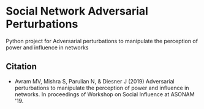 # Social Network Adversarial Perturbations
Python project for Adversarial perturbations to manipulate the perception of power and influence in networks


## Citation
* Avram MV, Mishra S, Parulian N, & Diesner J (2019) Adversarial perturbations to manipulate the perception of power and influence in networks. In proceedings of Workshop on Social Influence at ASONAM '19. 
